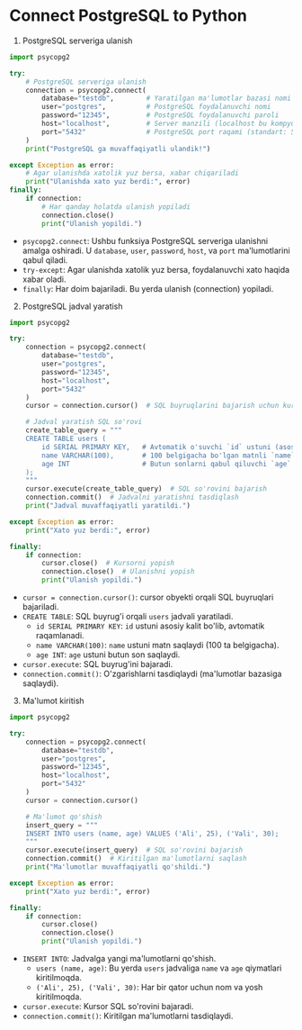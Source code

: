 # Connect PostgreSQL to Python

1. PostgreSQL serveriga ulanish

```python
import psycopg2

try:
    # PostgreSQL serveriga ulanish
    connection = psycopg2.connect(
        database="testdb",        # Yaratilgan ma'lumotlar bazasi nomi
        user="postgres",          # PostgreSQL foydalanuvchi nomi
        password="12345",         # PostgreSQL foydalanuvchi paroli
        host="localhost",         # Server manzili (localhost bu kompyuteringiz)
        port="5432"               # PostgreSQL port raqami (standart: 5432)
    )
    print("PostgreSQL ga muvaffaqiyatli ulandik!")

except Exception as error:
    # Agar ulanishda xatolik yuz bersa, xabar chiqariladi
    print("Ulanishda xato yuz berdi:", error)
finally:
    if connection:
        # Har qanday holatda ulanish yopiladi
        connection.close()
        print("Ulanish yopildi.")
```

- `psycopg2.connect`: Ushbu funksiya PostgreSQL serveriga ulanishni amalga oshiradi. U `database`, `user`, `password`, `host`, va `port` ma'lumotlarini qabul qiladi.
- `try-except`: Agar ulanishda xatolik yuz bersa, foydalanuvchi xato haqida xabar oladi.
- `finally`: Har doim bajariladi. Bu yerda ulanish (connection) yopiladi.

2. PostgreSQL jadval yaratish

```python
import psycopg2

try:
    connection = psycopg2.connect(
        database="testdb",
        user="postgres",
        password="12345",
        host="localhost",
        port="5432"
    )
    cursor = connection.cursor()  # SQL buyruqlarini bajarish uchun kursor yaratish

    # Jadval yaratish SQL so'rovi
    create_table_query = """
    CREATE TABLE users (
        id SERIAL PRIMARY KEY,   # Avtomatik o'suvchi `id` ustuni (asosiy kalit)
        name VARCHAR(100),       # 100 belgigacha bo'lgan matnli `name` ustuni
        age INT                  # Butun sonlarni qabul qiluvchi `age` ustuni
    );
    """
    cursor.execute(create_table_query)  # SQL so'rovini bajarish
    connection.commit()  # Jadvalni yaratishni tasdiqlash
    print("Jadval muvaffaqiyatli yaratildi.")

except Exception as error:
    print("Xato yuz berdi:", error)

finally:
    if connection:
        cursor.close()  # Kursorni yopish
        connection.close()  # Ulanishni yopish
        print("Ulanish yopildi.")
```
- `cursor = connection.cursor()`: cursor obyekti orqali SQL buyruqlari bajariladi.
- `CREATE TABLE`: SQL buyrug'i orqali `users` jadvali yaratiladi.
  - `id SERIAL PRIMARY KEY`: `id` ustuni asosiy kalit bo'lib, avtomatik raqamlanadi.
  - `name VARCHAR(100)`: `name` ustuni matn saqlaydi (100 ta belgigacha).
  - `age INT`: `age` ustuni butun son saqlaydi.
- `cursor.execute`: SQL buyrug'ini bajaradi.
- `connection.commit()`: O'zgarishlarni tasdiqlaydi (ma'lumotlar bazasiga saqlaydi).

3. Ma'lumot kiritish

```python
import psycopg2

try:
    connection = psycopg2.connect(
        database="testdb",
        user="postgres",
        password="12345",
        host="localhost",
        port="5432"
    )
    cursor = connection.cursor()

    # Ma'lumot qo'shish
    insert_query = """
    INSERT INTO users (name, age) VALUES ('Ali', 25), ('Vali', 30);
    """
    cursor.execute(insert_query)  # SQL so'rovini bajarish
    connection.commit()  # Kiritilgan ma'lumotlarni saqlash
    print("Ma'lumotlar muvaffaqiyatli qo'shildi.")

except Exception as error:
    print("Xato yuz berdi:", error)

finally:
    if connection:
        cursor.close()
        connection.close()
        print("Ulanish yopildi.")
```

- `INSERT INTO`: Jadvalga yangi ma'lumotlarni qo'shish.
  - `users (name, age)`: Bu yerda `users` jadvaliga `name` va `age` qiymatlari kiritilmoqda.
  - `('Ali', 25), ('Vali', 30)`: Har bir qator uchun nom va yosh kiritilmoqda.
- `cursor.execute`: Kursor SQL so'rovini bajaradi.
- `connection.commit()`: Kiritilgan ma'lumotlarni tasdiqlaydi.
